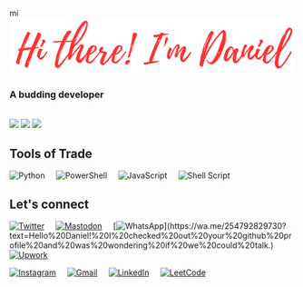 mi<a href="https://danielmuringe.github.io">
<img src="salutations.png" style="width=600px"/>
</a>

<!-- Info Header -->
### A budding developer

<br/>

<!--My Github Stats-->
<picture style="width=600px">
<source
  srcset="https://github-readme-stats.vercel.app/api?username=DanielMuringe&show_icons=true&card_width=600px&theme=transparent&count_private=true&custom_title=My+Github+Stats%3A"
  media="(prefers-color-scheme: dark)"
/>
<source
  srcset="https://github-readme-stats.vercel.app/api?username=DanielMuringe&show_icons=true&card_width=600px&theme=outrun&count_private=true&custom_title=My+Github+Stats%3A"
  media="(prefers-color-scheme: light), (prefers-color-scheme: no-preference)"
/>
<img src="https://github-readme-stats.vercel.app/api?username=DanielMuringe&show_icons=true&card_width=600px&theme=outrun&count_private=true&custom_title=My+Github+Stats%3A" />
</picture>

<!--Github Streak-->
<picture style="width=600px">
<source
  srcset="https://streak-stats.demolab.com/?user=DanielMuringe&theme=transparent&exclude_days=Sat,Sun&card_width=600px&starting_year=2023"
  media="(prefers-color-scheme: dark)"
/>
<source
  srcset="https://streak-stats.demolab.com/?user=DanielMuringe&theme=outrun&exclude_days=Sat,Sun&card_width=600px&starting_year=2023"
  media="(prefers-color-scheme: light), (prefers-color-scheme: no-preference)"
/>
<img src="https://streak-stats.demolab.com/?user=DanielMuringe&theme=outrun&exclude_days=Sat,Sun&card_width=600px&starting_year=2023" />
</picture>

<!--Top Langs-->
<picture style="width=600px">
<source
  srcset="https://github-readme-stats.vercel.app/api/top-langs/?username=DanielMuringe&card_width=600px&theme=transparent&count_private=true&show_icons=true&custom_title=My+Top+Languages%3A&layout=compact&hide=html"
  media="(prefers-color-scheme: dark)"
/>
<source
  srcset="https://github-readme-stats.vercel.app/api/top-langs/?username=DanielMuringe&card_width=600px&theme=outrun&count_private=true&show_icons=true&custom_title=My+Top+Languages%3A&layout=compact&hide=jupyter+notebook,html,css"
  media="(prefers-color-scheme: light), (prefers-color-scheme: no-preference)"
/>
<img src="https://github-readme-stats.vercel.app/api/top-langs/?username=DanielMuringe&card_width=600px&theme=outrun&count_private=true&show_icons=true&custom_title=My+Top+Languages%3A&layout=compact&hide=jupyter+notebook,html,css" />
</picture>


## Tools of Trade
![Python](https://img.shields.io/badge/python-3670A0?style=for-the-badge&logo=python&logoColor=ffdd54)
&nbsp;
&nbsp;
![PowerShell](https://img.shields.io/badge/PowerShell-%235391FE.svg?style=for-the-badge&logo=powershell&logoColor=white)
&nbsp;
&nbsp;
![JavaScript](https://img.shields.io/badge/javascript-%23323330.svg?style=for-the-badge&logo=javascript&logoColor=%23F7DF1E)
&nbsp;
&nbsp;
![Shell Script](https://img.shields.io/badge/shell_script-%23121011.svg?style=for-the-badge&logo=gnu-bash&logoColor=white)

## Let's connect
[![Twitter](https://img.shields.io/badge/Twitter-%231DA1F2.svg?style=for-the-badge&logo=Twitter&logoColor=white&url=https%3A%2F%2Ftwitter.com%2FDanielMuringe)](https://twitter.com/DanielMuringe)
&nbsp;
&nbsp;
[![Mastodon](https://img.shields.io/badge/-MASTODON-%232B90D9?style=for-the-badge&logo=mastodon&logoColor=white&color=#341566&url=https%3A%2F%2Fmastodon.social%2F%40DanielMuringe)](https://mastodon.social/@DanielMuringe)
&nbsp;
&nbsp;
[![WhatsApp](https://img.shields.io/badge/WhatsApp-25D366?style=for-the-badge&logo=whatsapp&logoColor=white&url=https%3A%2F%2Fwa.me%2F254792829730%3Ftext%3DHello%2520Daniel%2521%2520I%2520checked%2520out%2520your%2520github%2520profile%2520and%2520was%2520wondering%2520if%2520we%2520could%2520talk.)](https://wa.me/254792829730?text=Hello%20Daniel!%20I%20checked%20out%20your%20github%20profile%20and%20was%20wondering%20if%20we%20could%20talk.)
&nbsp;
&nbsp;
[![Upwork](https://img.shields.io/badge/UpWork-6FDA44?style=for-the-badge&logo=Upwork&logoColor=white&url=https%3A%2F%2Fwww.upwork.com%2Ffreelancers%2F%7E011893fb3469aa6f91)]( https://www.upwork.com/freelancers/~011893fb3469aa6f91)

[![Instagram](https://img.shields.io/badge/Instagram-%23E4405F.svg?style=for-the-badge&logo=Instagram&logoColor=white&url=https%3A%2F%2Fwww.instagram.com%2Fdaniel_muringe%2F)]( https://www.instagram.com/daniel_muringe/)
&nbsp;
&nbsp;
[![Gmail](https://img.shields.io/badge/Gmail-D14836?style=for-the-badge&logo=gmail&logoColor=white&url=mailto%3Adanielmuringe%40gmail.com)](https://mailto:danielmuringe@gmail.com)
&nbsp;
&nbsp;
[![LinkedIn](https://img.shields.io/badge/linkedin-%230077B5.svg?style=for-the-badge&logo=linkedin&logoColor=white&url=https%3A%2F%2Fwww.linkedin.com%2Fin%2FDanielMuringe)](https://www.linkedin.com/in/danielmuringe/)
&nbsp;
&nbsp;
[![LeetCode](https://img.shields.io/badge/-LeetCode-FFA116?style=for-the-badge&logo=LeetCode&logoColor=black)](https://leetcode.com/DanielMuringe/)
